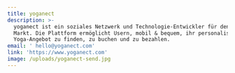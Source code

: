 ```yaml
---
title: yoganect
description: >-
  yoganect ist ein soziales Netzwerk und Technologie-Entwickler für den Yoga
  Markt. Die Plattform ermöglicht Usern, mobil & bequem, ihr personalisiertes
  Yoga-Angebot zu finden, zu buchen und zu bezahlen.
email: ' hello@yoganect.com'
link: 'https://www.yoganect.com'
image: /uploads/yoganect-send.jpg
---
```


